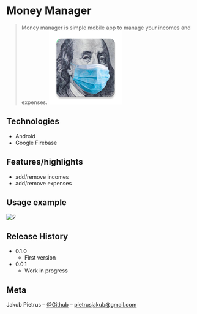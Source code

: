 # Money Manager
> Money manager is simple mobile app to manage your incomes and expenses.
![1](https://github.com/pieetrus/Money-Manager/blob/master/app/src/main/res/mipmap-xxxhdpi/ic_launcher.png)

## Technologies
- Android
- Google Firebase

## Features/highlights

- add/remove incomes
- add/remove expenses

## Usage example
![2](https://github.com/pieetrus/Money-Manager/blob/readmefiles/presentation.gif)

## Release History
* 0.1.0
    * First version
* 0.0.1
    * Work in progress

## Meta
Jakub Pietrus – [@Github](https://github.com/pieetrus) – pietrusjakub@gmail.com

